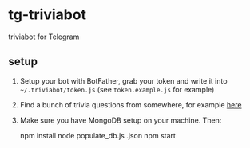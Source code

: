 # tg-triviabot
triviabot for Telegram

## setup

1. Setup your bot with BotFather, grab your token and write it into
   `~/.triviabot/token.js` (see `token.example.js` for example)
2. Find a bunch of trivia questions from somewhere, for example
   [here](https://www.reddit.com/r/datasets/comments/1uyd0t/200000_jeopardy_questions_in_a_json_file/)
3. Make sure you have MongoDB setup on your machine. Then:

    npm install
    node populate_db.js <path-to-questions>.json
    npm start

